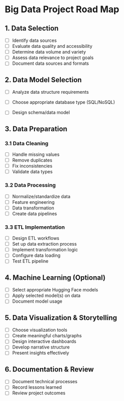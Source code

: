 # Big Data Project Road Map

## 1. Data Selection
- [ ] Identify data sources
- [ ] Evaluate data quality and accessibility
- [ ] Determine data volume and variety
- [ ] Assess data relevance to project goals
- [ ] Document data sources and formats

## 2. Data Model Selection
- [ ] Analyze data structure requirements
- [ ] Choose appropriate database type (SQL/NoSQL)
- [ ] Design schema/data model


## 3. Data Preparation
### 3.1 Data Cleaning
- [ ] Handle missing values
- [ ] Remove duplicates
- [ ] Fix inconsistencies
- [ ] Validate data types

### 3.2 Data Processing
- [ ] Normalize/standardize data
- [ ] Feature engineering
- [ ] Data transformation
- [ ] Create data pipelines

### 3.3 ETL Implementation
- [ ] Design ETL workflows
- [ ] Set up data extraction process
- [ ] Implement transformation logic
- [ ] Configure data loading
- [ ] Test ETL pipeline

## 4. Machine Learning (Optional)
- [ ] Select appropriate Hugging Face models
- [ ] Apply selected model(s) on data 
- [ ] Document model usage

## 5. Data Visualization & Storytelling
- [ ] Choose visualization tools
- [ ] Create meaningful charts/graphs
- [ ] Design interactive dashboards
- [ ] Develop narrative structure
- [ ] Present insights effectively

## 6. Documentation & Review
- [ ] Document technical processes
- [ ] Record lessons learned
- [ ] Review project outcomes
